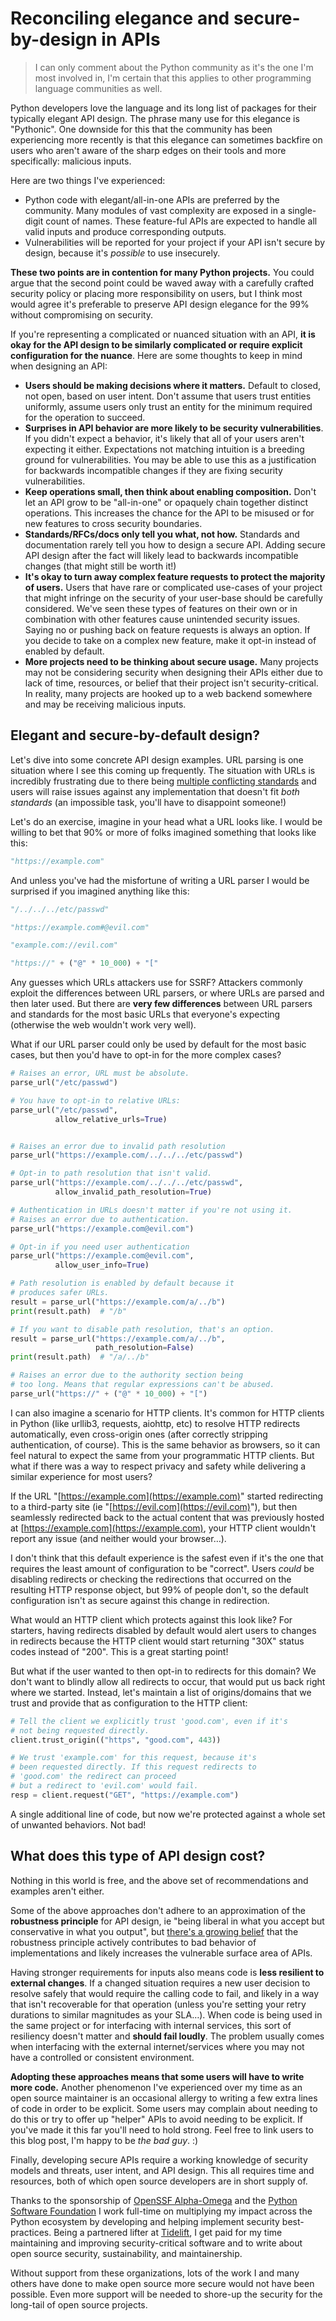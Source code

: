 # Reconciling elegance and secure-by-design in APIs

> I can only comment about the Python community as it's the one I'm most involved in, I'm certain that this applies to other programming language communities as well.

Python developers love the language and its long list of packages for their typically elegant API design. The phrase many use for this elegance is "Pythonic".
One downside for this that the community has been experiencing more recently is that this elegance can sometimes backfire on users who aren't aware of the
sharp edges on their tools and more specifically: malicious inputs.

Here are two things I've experienced:

* Python code with elegant/all-in-one APIs are preferred by the community. Many modules of vast complexity are exposed in a single-digit count of names. These feature-ful APIs are expected to handle all valid inputs and produce corresponding outputs.
* Vulnerabilities will be reported for your project if your API isn't secure by design, because it's _possible_ to use insecurely.

**These two points are in contention for many Python projects.** You could argue that the second point could be waved away with a carefully crafted security policy or placing more responsibility on users, but I think most would agree it's preferable to preserve API design elegance for the 99% without compromising on security. 

If you're representing a complicated or nuanced situation with an API, **it is okay for the API design to be similarly complicated or require explicit configuration for the nuance**. Here are some thoughts to keep in mind when designing an API:

* **Users should be making decisions where it matters.** Default to closed, not open, based on user intent. Don't assume that users trust entities uniformly, assume users only trust an entity for the minimum required for the operation to succeed.
* **Surprises in API behavior are more likely to be security vulnerabilities**. If you didn't expect a behavior, it's likely that all of your users aren't expecting it either. Expectations not matching intuition is a breeding ground for vulnerabilities. You may be able to use this as a justification for backwards incompatible changes if they are fixing security vulnerabilities.
* **Keep operations small, then think about enabling composition.** Don't let an API grow to be "all-in-one" or opaquely chain together distinct operations. This increases the chance for the API to be misused or for new features to cross security boundaries.
* **Standards/RFCs/docs only tell you what, not how.** Standards and documentation rarely tell you how to design a secure API. Adding secure API design after the fact will likely lead to backwards incompatible changes (that might still be worth it!)
* **It's okay to turn away complex feature requests to protect the majority of users.** Users that have rare or complicated use-cases of your project that might infringe on the security of your user-base should be carefully considered. We've seen these types of features on their own or in combination with other features cause unintended security issues. Saying no or pushing back on feature requests is always an option. If you decide to take on a complex new feature, make it opt-in instead of enabled by default.
* **More projects need to be thinking about secure usage.** Many projects may not be considering security when designing their APIs either due to lack of time, resources, or belief that their project isn't security-critical. In reality, many projects are hooked up to a web backend somewhere and may be receiving malicious inputs.

## Elegant and secure-by-default design?

Let's dive into some concrete API design examples. URL parsing is one situation where I see this coming up frequently. The situation with URLs is incredibly frustrating due to there being [multiple conflicting standards](https://daniel.haxx.se/blog/2022/09/08/http-http-http-http-http-http-http/) and users will raise issues against any implementation that doesn't fit _both standards_ (an impossible task, you'll have to disappoint someone!)

Let's do an exercise, imagine in your head what a URL looks like. I would be willing to bet that 90% or more of folks imagined something that looks like this:

```python
"https://example.com"
```

And unless you've had the misfortune of writing a URL parser I would be surprised if you imagined anything like this:

```python
"/../../../etc/passwd"

"https://example.com#@evil.com"

"example.com://evil.com"

"https://" + ("@" * 10_000) + "["
```

Any guesses which URLs attackers use for SSRF? Attackers commonly exploit the differences between URL parsers, or where URLs are parsed and then later used. But there are **very few differences** between URL parsers and standards for the most basic URLs that everyone's expecting (otherwise the web wouldn't work very well).

What if our URL parser could only be used by default for the most basic cases, but then you'd have to opt-in for the more complex cases?

```python
# Raises an error, URL must be absolute.
parse_url("/etc/passwd")  

# You have to opt-in to relative URLs:
parse_url("/etc/passwd",
          allow_relative_urls=True)


# Raises an error due to invalid path resolution
parse_url("https://example.com/../../../etc/passwd")

# Opt-in to path resolution that isn't valid.
parse_url("https://example.com/../../../etc/passwd",
          allow_invalid_path_resolution=True)

# Authentication in URLs doesn't matter if you're not using it.
# Raises an error due to authentication.
parse_url("https://example.com@evil.com")

# Opt-in if you need user authentication
parse_url("https://example.com@evil.com",
          allow_user_info=True)

# Path resolution is enabled by default because it
# produces safer URLs.
result = parse_url("https://example.com/a/../b")
print(result.path)  # "/b"

# If you want to disable path resolution, that's an option.
result = parse_url("https://example.com/a/../b",
                   path_resolution=False)
print(result.path)  # "/a/../b"

# Raises an error due to the authority section being
# too long. Means that regular expressions can't be abused.
parse_url("https://" + ("@" * 10_000) + "[")
```

I can also imagine a scenario for HTTP clients. It's common for HTTP clients in Python (like urllib3, requests, aiohttp, etc) to resolve HTTP redirects automatically, even cross-origin ones (after correctly stripping authentication, of course). This is the same behavior as browsers, so it can feel natural to expect the same from your programmatic HTTP clients. But what if there was a way to respect privacy and safety while delivering a similar experience for most users?

If the URL "[https://example.com](https://example.com)" started redirecting to a third-party site (ie "[https://evil.com](https://evil.com)"), but then seamlessly redirected back to the actual content that was previously hosted at [https://example.com](https://example.com), your HTTP client wouldn't report any issue (and neither would your browser…).

I don't think that this default experience is the safest even if it's the one that requires the least amount of configuration to be "correct". Users _could_ be disabling redirects or checking the redirections that occurred on the resulting HTTP response object, but 99% of people don't, so the default configuration isn't as secure against this change in redirection.

What would an HTTP client which protects against this look like? For starters, having redirects disabled by default would alert users to changes in redirects because the HTTP client would start returning "30X" status codes instead of "200". This is a great starting point!

But what if the user wanted to then opt-in to redirects for this domain? We don't want to blindly allow all redirects to occur, that would put us back right where we started. Instead, let's maintain a list of origins/domains that we trust and provide that as configuration to the HTTP client:

```python
# Tell the client we explicitly trust 'good.com', even if it's
# not being requested directly.
client.trust_origin(("https", "good.com", 443))

# We trust 'example.com' for this request, because it's
# been requested directly. If this request redirects to
# 'good.com' the redirect can proceed
# but a redirect to 'evil.com' would fail.
resp = client.request("GET", "https://example.com")
```

A single additional line of code, but now we're protected against a whole set of unwanted behaviors. Not bad!

## What does this type of API design cost?

Nothing in this world is free, and the above set of recommendations and examples aren't either.

Some of the above approaches don't adhere to an approximation of the **robustness principle** for API design, ie "being liberal in what you accept but conservative in what you output", but [there's a growing belief](https://www.ietf.org/archive/id/draft-iab-protocol-maintenance-05.html) that the robustness principle actively contributes to bad behavior of implementations and likely increases the vulnerable surface area of APIs.

Having stronger requirements for inputs also means code is **less resilient to external changes**. If a changed situation requires a new user decision to resolve safely that would require the calling code to fail, and likely in a way that isn't recoverable for that operation (unless you're setting your retry durations to similar magnitudes as your SLA…). When code is being used in the same project or for interfacing with internal services, this sort of resiliency doesn't matter and **should fail loudly**. The problem usually comes when interfacing with the external internet/services where you may not have a controlled or consistent environment.

**Adopting these approaches means that some users will have to write more code.** Another phenomenon I've experienced over my time as an open source maintainer is an occasional allergy to writing a few extra lines of code in order to be explicit. Some users may complain about needing to do this or try to offer up "helper" APIs to avoid needing to be explicit. If you've made it this far you'll need to hold strong. Feel free to link users to this blog post, I'm happy to be _the bad guy_. :)

Finally, developing secure APIs require a working knowledge of security models and threats, user intent, and API design. This all requires time and resources, both of which open source developers are in short supply of.

Thanks to the sponsorship of [OpenSSF Alpha-Omega](https://alpha-omega.dev/) and the [Python Software Foundation](https://www.python.org/psf-landing/) I work full-time on multiplying my impact across the Python ecosystem by developing and helping implement security best-practices. Being a partnered lifter at [Tidelift](https://tidelift.com/), I get paid for my time maintaining and improving security-critical software and to write about open source security, sustainability, and maintainership.

Without support from these organizations, lots of the work I and many others have done to make open source more secure would not have been possible. Even more support will be needed to shore-up the security for the long-tail of open source projects.
